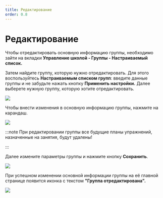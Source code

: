 ```yaml
---
title: Редактирование
order: 0.8
---
```


# Редактирование

Чтобы отредактировать основную информацию группы, необходимо зайти на вкладки **Управление школой - Группы - Настраиваемый список.**

Затем найдите группу, которую нужно отредактировать. Для этого воспользуйтесь **Настраиваемым списком групп**: введите данные группы и не забудьте нажать кнопку **Применить настройки.** Далее выберете нужную группу, которую хотите отредактировать.

![](<../../../.gitbook/assets/Screenshot\_265 (1).png>)

Чтобы внести изменения в основную информацию группы, нажмите на карандаш.

![](../../../.gitbook/assets/Screenshot\_294.png)

:::note
При редактировании группы все будущие планы упражнений, назначенные на занятия, будут удалены!

:::

Далее измените параметры группы и нажмите кнопку **Сохранить**.

![](../../../.gitbook/assets/Screenshot\_268.png)

При успешном изменении основной информации группы на её главной странице появится иконка с текстом **"Группа отредактирована".**

![](../../../.gitbook/assets/Screenshot\_269.png)